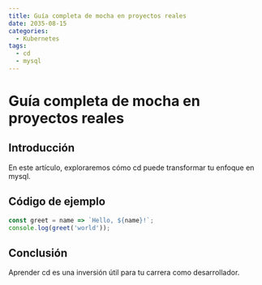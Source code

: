 ```yaml
---
title: Guía completa de mocha en proyectos reales
date: 2035-08-15
categories:
  - Kubernetes
tags:
  - cd
  - mysql
---
```


# Guía completa de mocha en proyectos reales

## Introducción

En este artículo, exploraremos cómo cd puede transformar tu enfoque en mysql.

## Código de ejemplo

```javascript
const greet = name => `Hello, ${name}!`;
console.log(greet('world'));
```

## Conclusión

Aprender cd es una inversión útil para tu carrera como desarrollador.